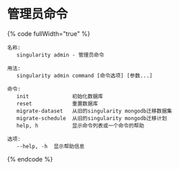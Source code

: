 # 管理员命令

{% code fullWidth="true" %}
```
名称:
   singularity admin - 管理员命令

用法:
   singularity admin command [命令选项] [参数...]

命令:
   init              初始化数据库
   reset             重置数据库
   migrate-dataset   从旧的singularity mongodb迁移数据集
   migrate-schedule  从旧的singularity mongodb迁移计划
   help, h           显示命令列表或一个命令的帮助

选项:
   --help, -h  显示帮助信息
```
{% endcode %}